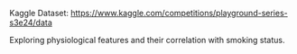 Kaggle Dataset: https://www.kaggle.com/competitions/playground-series-s3e24/data

Exploring physiological features and their correlation with smoking status. 
